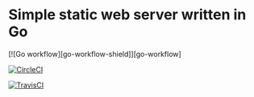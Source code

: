 Simple static web server written in Go
======================================

[![Go workflow][go-workflow-shield]][go-workflow]

[![CircleCI](https://circleci.com/gh/nukdcbear/Simple-Go-HTTPServer.svg?style=svg)](https://app.circleci.com/pipelines/github/nukdcbear/Simple-Go-HTTPServer)

[![TravisCI](https://app.travis-ci.com/nukdcbear/Simple-Go-HTTPServer.svg?branch=master)](https://app.travis-ci.com/nukdcbear/Simple-Go-HTTPServer)